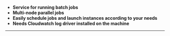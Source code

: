 

- **Service for running batch jobs**
- **Multi\-node parallel jobs**
- **Easily schedule jobs and launch instances according to your needs**
- **Needs Cloudwatch log driver installed on the machine**

---
